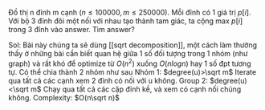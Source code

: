 Đồ thị n đỉnh m cạnh $(n\leq100000,m\leq250000)$. Mỗi đỉnh có 1 giá trị $p[i]$. Với bộ 3 đỉnh đôi một nối với nhau tạo thành tam giác, ta cộng max $p[i]$ trong 3 đỉnh vào answer. Tìm answer?

Sol: Bài này chúng ta sẽ dùng [[sqrt decomposition]], một cách làm thường thấy ở những bài cần biết quan hệ giữa 1 số đối tượng trong 1 nhóm (như graph) và rất khó để optimize từ $O(n^2)$ xuống $O(nlogn)$ hay 1 số đpt tương tự. Có thể chia thành 2 nhóm như sau
Nhóm 1: $degree(u)>\sqrt m$ 
Iterate qua tất cả các cạnh xem 2 đỉnh có nối với u không. 
Group 2: $degree(u)<\sqrt m$
Chạy qua tất cả các cặp đỉnh kề, và xem có cạnh nối chúng không.
Complexity: $O(n\sqrt n)$ 
